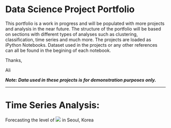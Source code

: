 # Data Science Project Portfolio

This portfolio is a work in progress and will be populated with more projects and analysis in the near future. The structure of the portfolio will be based on sections with different types of analyses such as clustering, classification, time series and much more. The projects are loaded as iPython Notebooks. Dataset used in the projects or any other references can all be found in the begining of each notebook.

Thanks,

Ali

***Note: Data used in these projects is for demonstration purposes only.***

--------------------

# Time Series Analysis:
Forecasting the level of <img src="https://render.githubusercontent.com/render/math?math=SO_{2}"> in Seoul, Korea

